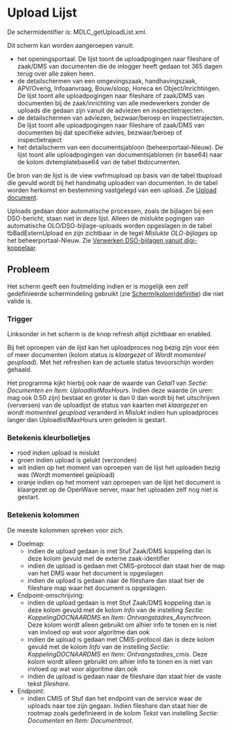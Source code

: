 # Upload Lijst

De schermidentifier is: MDLC_getUploadList.xml.

Dit scherm kan worden aangeroepen vanuit:

* het openingsportaal. De lijst toont de uploadpogingen naar fileshare of zaak/DMS van documenten die de inlogger heeft gedaan tot 365 dagen terug over alle zaken heen.
* de detailschermen van een omgevingszaak, handhavingszaak, APV/Overig, Infoaanvraag, Bouw/sloop, Horeca en Object/Inrichtingen. De lijst toont alle uploadpogingen naar fileshare of zaak/DMS van documenten bij de zaak/inrichting van alle medewerkers zonder de uploads die gedaan zijn vanuit de adviezen en inspectietrajecten.
* de detailschermen van adviezen, bezwaar/beroep en inspectietrajecten. De lijst toont alle uploadpogingen naar fileshare of zaak/DMS van documenten bij dat specifieke advies, bezwaar/beroep of inspectietraject
* het detailscherm van een documentsjabloon (beheerportaal-Nieuw). De lijst toont alle uploadpogingen van documentsjablonen (in base64) naar de kolom dvtemplatebase64 van de tabel tbdocumenten.

De bron van de lijst is de view vwfrmupload op basis van de tabel tbupload die gevuld wordt bij het handmatig uploaden van documenten. In de tabel worden herkomst en bestemming vastgelegd van een upload. Zie [Upload document](/docs/probleemoplossing/programmablokken/upload_document.md).

Uploads gedaan door automatische processen, zoals de bijlagen bij een DSO-bericht, staan niet in deze lijst. Alleen de mislukte pogingen van automatische OLO/DSO-bijlage-uploads worden opgeslagen in de tabel tbBadExternUpload en zijn zichtbaar in de tegel *Mislukte OLO-bijlages* op het beheerportaal-Nieuw. Zie [Verwerken DSO-bijlagen vanuit digi-koppelaar](/docs/probleemoplossing/programmablokken/upload_dso-document_vanuit_digi-koppelaar.md).

## Probleem

Het scherm geeft een foutmelding indien er is mogelijk een zelf gedefinieerde schermindeling gebruikt (zie [Scherm(kolom)definitie](/docs/instellen_inrichten/schermdefinitie.md)) die niet valide is.

### Trigger

Linksonder in het scherm is de knop refresh altijd zichtbaar en enabled.

Bij het oproepen van de lijst kan het uploadproces nog bezig zijn voor één of meer documenten (kolom status is *klaargezet* of *Wordt momenteel geupload*). Met het refreshen kan de actuele status tevoorschijn worden gehaald.

Het programma kijkt hierbij ook naar de waarde van *Getal1* van *Sectie: Documenten en Item: UploadlistMaxHours*. Indien deze waarde (in uren: mag ook 0.50 zijn) bestaat en groter is dan 0 dan wordt bij het uitschrijven (verversen) van de uploadijst de status van kaarten met *klaargezet* en *wordt momenteel geupload* veranderd in *Mislukt* indien hun uploadproces langer dan UploadlistMaxHours uren geleden is gestart.

### Betekenis kleurbolletjes

* rood indien upload is mislukt
* groen indien upload is gelukt (verzonden)
* wit indien op het moment van oproepen van de lijst het uploaden bezig was (Wordt momenteel geüpload)
* oranje indien op het moment van oproepen van de lijst het document is klaargezet op de OpenWave server, maar het uploaden zelf nog niet is gestart.

### Betekenis kolommen

De meeste kolommen spreken voor zich.

* Doelmap:
  * indien de upload gedaan is met Stuf Zaak/DMS koppeling dan is deze kolom gevuld met de externe zaak-identifier
  * indien de upload is gedaan met CMIS-protocol dan staat hier de map van het DMS waar het document is opgeslagen
  * indien de upload is gedaan naar de fileshare dan staat hier de fileshare map waar het document is opgeslagen.
* Endpoint-omschrijving:
  * indien de upload gedaan is met Stuf Zaak/DMS koppeling dan is deze kolom gevuld met de kolom *Info* van de instelling *Sectie: KoppelingDOCNAARDMS* en *Item: Ontvangstadres_Asynchroon*. Deze kolom wordt alleen gebruikt om alhier info te tonen en is niet van invloed op wat voor algoritme dan ook
  * indien de upload is gedaan met CMIS-protocol dan is deze kolom gevuld met de kolom *Info* van de instelling *Sectie: KoppelingDOCNAARDMS* en *Item: Ontvangstadres_cmis*. Deze kolom wordt alleen gebruikt om alhier info te tonen en is niet van invloed op wat voor algoritme dan ook
  * indien de upload is gedaan naar de fileshare dan staat hier de vaste tekst *fileshare*.
* Endpoint:
  * indien CMIS of Stuf dan het endpoint van de service waar de uploads naar toe zijn gegaan. Indien fileshare dan staat hier de rootmap zoals gedefinieerd in de kolom *Tekst* van instelling *Sectie: Documenten* en *Item: Documentroot*.
